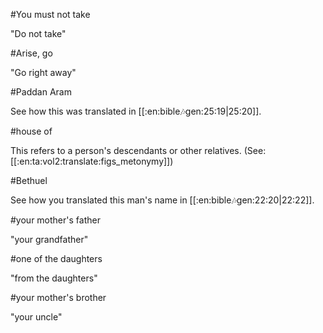 #You must not take

"Do not take"

#Arise, go

"Go right away"

#Paddan Aram

See how this was translated in [[:en:bible:notes:gen:25:19|25:20]].

#house of

This refers to a person's descendants or other relatives. (See: [[:en:ta:vol2:translate:figs_metonymy]])

#Bethuel

See how you translated this man's name in [[:en:bible:notes:gen:22:20|22:22]].

#your mother's father

"your grandfather"

#one of the daughters

"from the daughters"

#your mother's brother

"your uncle"
